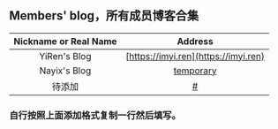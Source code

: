 ## Members' blog，所有成员博客合集

Nickname or Real Name | Address
| :---: | :---: |
YiRen's Blog | [https://imyi.ren](https://imyi.ren) | 
Nayix's Blog | [temporary](https://me.csdn.net/qq_16206173) | 
待添加 | [#](#) |

### 自行按照上面添加格式复制一行然后填写。
